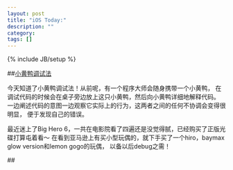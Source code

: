 ```yaml
---
layout: post
title: "iOS Today:"
description: ""
category:
tags: []
---
```

{% include JB/setup %}

##[小黄鸭调试法](http://zh.wikipedia.org/wiki/小黄鸭调试法)

今天知道了小黄鸭调试法！从前呢，有一个程序大师会随身携带一个小黄鸭，
在调试代码的时候会在桌子旁边放上这只小黄鸭，然后向小黄鸭详细地解释代码。
一边阐述代码的意图一边观察它实际上的行为，这两者之间的任何不协调会变得很明显，
便于发现自己的错误。

最近迷上了Big Hero 6，一共在电影院看了四遍还是没觉得腻，已经购买了正版光碟打算屯着看～
在看到亚马逊上有买小型玩偶的，就下手买了一个hiro，baymax glow version和lemon gogo的玩偶，
以备以后debug之需！

##[]()
